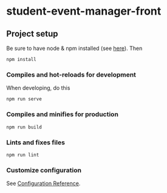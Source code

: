 # student-event-manager-front

## Project setup
Be sure to have node & npm installed (see [here](https://nodejs.org/en/)).
Then
```
npm install
```

### Compiles and hot-reloads for development
When developing, do this 
```
npm run serve
```

### Compiles and minifies for production
```
npm run build
```

### Lints and fixes files
```
npm run lint
```

### Customize configuration
See [Configuration Reference](https://cli.vuejs.org/config/).
